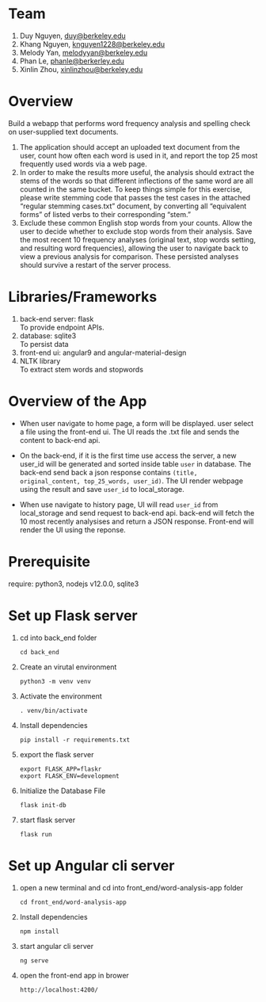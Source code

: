 # Team

1. Duy Nguyen, duy@berkeley.edu
1. Khang Nguyen, knguyen1228@berkeley.edu
1. Melody Yan, melodyyan@berkeley.edu
1. Phan Le, phanle@berkerley.edu
1. Xinlin Zhou, xinlinzhou@berkeley.edu

# Overview
Build a webapp that performs word frequency analysis and spelling check on user-supplied text documents.

1. The application should accept an uploaded text document from the user, count how often each word is used in it, and report the top 25 most frequently used words via a web page.
2. In order to make the results more useful, the analysis should extract the stems of the words so that different inflections of the same word are all counted in the same bucket. To keep things simple for this exercise, please write stemming code that passes the test cases in the attached “regular stemming cases.txt” document, by converting all “equivalent forms” of listed verbs to their corresponding “stem.”
3. Exclude these common English stop words from your counts. Allow the user to decide whether to exclude stop words from their analysis.
Save the most recent 10 frequency analyses (original text, stop words setting, and resulting word frequencies), allowing the user to navigate back to view a previous analysis for comparison. These persisted analyses should survive a restart of the server process.

# Libraries/Frameworks
1. back-end server: flask <br>
    To provide endpoint APIs.
2. database: sqlite3 <br>
    To persist data
3. front-end ui: angular9 and angular-material-design
4. NLTK library <br>
    To extract stem words and stopwords

# Overview of the App
* When user navigate to home page, a form will be displayed. user select a file using the front-end ui. The UI reads the .txt file and sends the content to back-end api.

* On the back-end, if it is the first time use access the server, a new user_id will be generated and sorted inside table `user` in database. The back-end send back a json response contains `(title, original_content, top_25_words, user_id)`. The UI render webpage using the result and save `user_id` to local_storage. 

* When use navigate to history page, UI will read `user_id` from local_storage and send request to back-end api. back-end will fetch the 10 most recently analysises and return a JSON response. Front-end will render the UI using the reponse.


# Prerequisite
require: python3, nodejs v12.0.0, sqlite3

# Set up Flask server
1. cd into back_end folder 
    ```
    cd back_end
    ```
1. Create an virutal environment
    ``` 
    python3 -m venv venv 
    ```
1. Activate the environment
    ```
    . venv/bin/activate
    ```
1. Install dependencies
    ```
    pip install -r requirements.txt
    ```
1. export the flask server
    ```
    export FLASK_APP=flaskr
    export FLASK_ENV=development
    ```
1. Initialize the Database File
    ```
    flask init-db
    ```
1. start flask server
    ```
    flask run
    ```

# Set up Angular cli server
1. open a new terminal and cd into front_end/word-analysis-app folder 
    ```
    cd front_end/word-analysis-app
    ```
1. Install dependencies
    ```
    npm install
    ```
1. start angular cli server
    ```
    ng serve
    ```
1. open the front-end app in brower
    ```
    http://localhost:4200/
    ```
